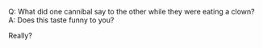 Q: What did one cannibal say to the other while they were eating a clown?
A: Does this taste funny to you?

Really?
